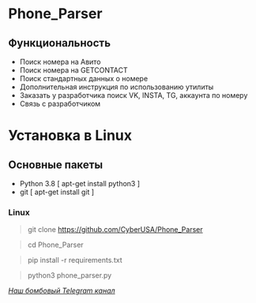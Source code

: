 # Phone_Parser
## Функциональность 
- Поиск номера на Авито
- Поиск номера на GETCONTACT
- Поиск стандартных данных о номере
- Дополнительная инструкция по использованию утилиты 
- Заказать у разработчика поиск VK, INSTA, TG, аккаунта по номеру
- Связь с разработчиком

# Установка в Linux
## Основные пакеты 
- Python 3.8 [ apt-get install python3 ]
- git [ apt-get install git ]
### Linux

> git clone https://github.com/CyberUSA/Phone_Parser

> cd Phone_Parser

> pip install -r requirements.txt

> python3 phone_parser.py

<i><a href="t.me/blackhat_lab">Наш бомбовый Telegram канал</a></i>
